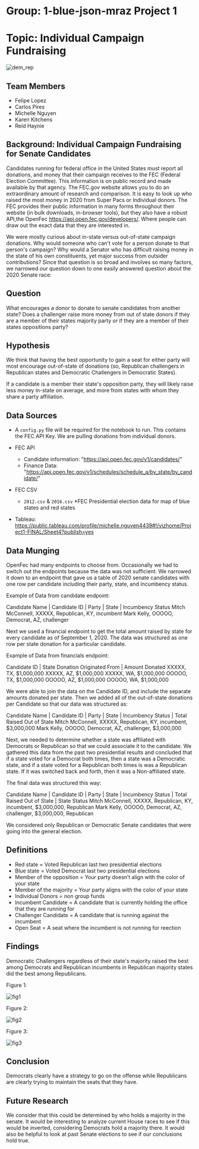 # Group: 1-blue-json-mraz Project 1

# Topic: Individual Campaign Fundraising

![dem_rep](Images/dem_rep.png)


## Team Members
* Felipe Lopez 
* Carlos Pires 
* Michelle Nguyen 
* Karen Kitchens 
* Reid Haynie  

## Background: Individual Campaign Fundraising for Senate Candidates 

Candidates running for federal office in the United States must report all donations, and money that their campaign receives to the FEC (Federal Election Committee). This information is on public record and made available by that agency. The FEC.gov website allows you to do an extraordinary amount of research and comparison. It is easy to look up who raised the most money in 2020 from Super Pacs or Individual donors. The FEC provides their public information in many forms throughout their website (in bulk downloads, in-browser tools), but they also have a robust API,the OpenFec https://api.open.fec.gov/developers/. Where people can draw out the exact data that they are interested in. 

We were mostly curious about in-state versus out-of-state campaign donations. Why would someone who can't vote for a person donate to that person's campaign? Why would a Senator who has difficult raising money in the state of his own constituents, yet major success from outsider contributions? Since that question is so broad and involves so many factors, we narrowed our question down to one easily answered question about the 2020 Senate race:

## Question 

What encourages a donor to donate to senate candidates from another state?
Does a challenger raise more money from out of state donors if they are a member of their states majority party or if they are a member of their states oppositions party? 

## Hypothesis

We think that having the best opportunity to gain a seat for either party will most encourage out-of-state of donations (so, Republican challengers in Republican states and Democratic Challengers in Democratic States).

If a candidate is a member their state's opposition party, they will likely raise less money in-state on average, and more from states with whom they share a party affiliation.

## Data Sources

* A `config.py` file will be required for the notebook to run. This contains the FEC API Key. We are pulling donations from individual donors.
* FEC API 
    * Candidate information: "https://api.open.fec.gov/v1/candidates/"
    * Finance Data: "https://api.open.fec.gov/v1/schedules/schedule_a/by_state/by_candidate/"
* FEC CSV 
    * `2012.csv` & `2016.csv`
    *FEC Presidential election data for map of blue states and red states 
    
* Tableau:  https://public.tableau.com/profile/michelle.nguyen4439#!/vizhome/Project1-FINAL/Sheet4?publish=yes


## Data Munging

OpenFec had many endpoints to choose from. Occasionally we had to switch out the endpoints because the data was not sufficient. We narrowed it down to an endpoint that gave us a table of 2020 senate candidates with one row per candidate including their party, state, and incumbency status. 

Example of Data from candidate endpoint: 

Candidate Name | Candidate ID | Party | State | Incumbency Status
Mitch McConnell, XXXXX, Republican, KY, incumbent
Mark Kelly, OOOOO, Democrat, AZ, challenger

Next we used a financial endpoint to get the total amount raised by state for every candidate as of September 1, 2020. The data was structured as one row per state donation for a particular candidate.

Example of Data from financials endpoint: 

Candidate ID | State Donation Originated From | Amount Donated
XXXXX, TX, $1,000,000
XXXXX, AZ, $1,000,000
XXXXX, WA, $1,000,000
OOOOO, TX, $1,000,000
OOOOO, AZ, $1,000,000
OOOOO, WA, $1,000,000

We were able to join the data on the Candidate ID, and include the separate amounts donated per state. Then we added all of the out-of-state donations per Candidate so that our data was structured as:

Candidate Name | Candidate ID | Party | State | Incumbency Status | Total Raised Out of State
Mitch McConnell, XXXXX, Republican, KY, incumbent, $3,000,000
Mark Kelly, OOOOO, Democrat, AZ, challenger, $3,000,000

Next, we needed to determine whether a state was affiliated with Democrats or Republican so that we could associate it to the candidate. We gathered this data from the past two presidential results and concluded that if a state voted for a Democrat both times, then a state was a Democratic state, and if a state voted for a Republican both times is was a Republican state. If it was switched back and forth, then it was a Non-affiliated state.

The final data was structured this way:

Candidate Name | Candidate ID | Party | State | Incumbency Status | Total Raised Out of State | State Status
Mitch McConnell, XXXXX, Republican, KY, incumbent, $3,000,000, Republican
Mark Kelly, OOOOO, Democrat, AZ, challenger, $3,000,000, Republican

We considered only Republican or Democratic Senate candidates that were going into the general election.

## Definitions

* Red state = Voted Republican last two presidential elections
* Blue state = Voted Democrat last two presidential elections
* Member of the opposition = Your party doesn’t align with the color of your state 
* Member of the majority = Your party aligns with the color of your state
* Individual Donors = non group funds
* Incumbent Candidate = A candidate that is currently holding the office that they are running for 
* Challenger Candidate = A candidate that is running against the incumbent 
* Open Seat = A seat where the incumbent is not running for reection

## Findings

Democratic Challengers regardless of their state's majority raised the best among Democrats and Republican incumbents in Republican majority states did the best among Republicans.

Figure 1:

![fig1](Images/Fig1.png)

Figure 2:

![fig2](Images/Fig2.png)

Figure 3:

![fig3](Images/Fig3.png)


## Conclusion

Democrats clearly have a strategy to go on the offense while Republicans are clearly trying to maintain the seats that they have.

## Future Research

We consider that this could be determined by who holds a majority in the senate. It would be interesting to analyze current House races to see if this would be inverted, considering Democrats hold a majority there. It would also be helpful to look at past Senate elections to see if our conclusions hold true.
